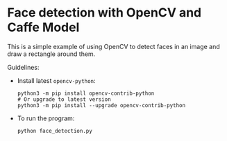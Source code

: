 # Face detection with OpenCV and Caffe Model

This is a simple example of using OpenCV to detect faces in an image and draw a rectangle around them.

Guidelines:

- Install latest `opencv-python`:
  ```shell
  python3 -m pip install opencv-contrib-python
  # Or upgrade to latest version
  python3 -m pip install --upgrade opencv-contrib-python
  ```


- To run the program: 
  ```shell
  python face_detection.py
  ```